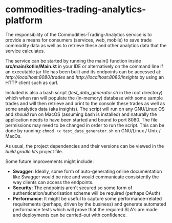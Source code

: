 # commodities-trading-analytics-platform

The responsibility of the Commodities-Trading-Analytics service is to provide a means for consumers (services, web, mobile)
to save trade commodity data as well as to retrieve these and other analytics data that the service calculates.

The service can be started by running the main() function inside **src/main/kotlin/Main.kt** in your IDE or alternatively
on the command line if an executable jar file has been built and its endpoints can be accessed at:
_http://localhost:8080/trades_ and _http://localhost:8080/insights_ by using an HTTP client such as curl.

Included is also a bash script (_test_data_generator.sh_ in the root directory) which when ran will populate the
(in-memory) database with some sample trades and will then retrieve and print to the console these trades as well as
some analytics data (aka insights). The script will run on any GNU/Linux OS and _should_ run on MacOS
(assuming bash is installed) and naturally the application needs to have been started and bound to port 8080. The file
permissions may need to be changed in order to run the script. This can be done by running:
`chmod +x test_data_generator.sh` on GNU/Linux / Unix / MacOs.

As usual, the project dependencies and their versions can be viewed in the _build.gradle.kts_ project file.

Some future improvements might include:
- **Swagger**:
  Ideally, some form of auto-generating online documentation like Swagger would be nice and would communicate consistently
  the way clients can access the endpoints.
- **Security**:
  The endpoints aren't secured so some form of authentication/authorisation scheme will be required (perhaps OAuth)
- **Performance**:
  It might be useful to capture some performance-related requirements (perhaps, driven by the business) and generate
  automated performance tests which will prove that the required SLA's are made and deployments can be carried-out with
  confidence.
